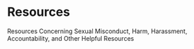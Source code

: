 # Resources
Resources Concerning Sexual Misconduct, Harm, Harassment, Accountability, and Other Helpful Resources
